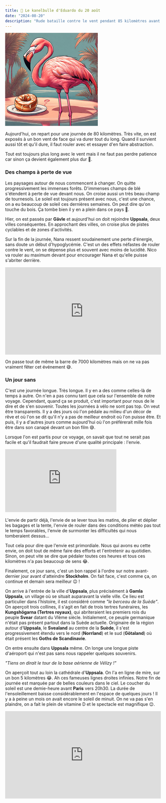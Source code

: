 ```yaml
---
title: 🥮 Le kanelbulle d'Eduardo du 20 août
date: "2024-08-20"
description: "Rude bataille contre le vent pendant 85 kilomètres avant d'arriver à Uppsala !"
---
```


![Kanelbullar d'Eduardo](../kanelbullar_eduardo.png)

Aujourd'hui, on repart pour une journée de 80 kilomètres. Très vite, on est exposés à un bon vent de face qui va durer tout du long. Quand il survient aussi tôt et qu'il dure, il faut rouler avec et essayer d'en faire abstraction.

Tout est toujours plus long avec le vent mais il ne faut pas perdre patience car sinon ça devient également plus dur 🤣.

### Des champs à perte de vue

Les paysages autour de nous commencent à changer. On quitte progressivement les immenses forêts. D'immenses champs de blé s'étendent à perte de vue devant nous. On croise aussi un très beau champ de tournesols. Le soleil est toujours présent avec nous, c'est une chance, on a eu beaucoup de soleil ces dernières semaines. On peut dire qu'on touche du bois. Ça tombe bien il y en a plein dans ce pays 🤪.

Hier, on est passés par **Gävle** et aujourd'hui on doit rejoindre **Uppsala**, deux villes conséquentes. En approchant des villes, on croise plus de pistes cyclables et de zones d'activités. 

Sur la fin de la journée, Nana ressent soudainement une perte d'énergie, sans doute un début d'hypoglycémie. C'est un des effets néfastes de rouler contre le vent, on se dépense plus et souvent avec moins de lucidité. Nico va rouler au maximum devant pour encourager Nana et qu'elle puisse s'abriter derrière.

<div style="width: 100%; height: 0; position: relative; padding-bottom: 56%;"><iframe src="https://giphy.com/embed/Xy0Y5paPbG4YkambmI" style="top: 0; left: 0; width: 100%; height: 100%; position: absolute; border: 0;" allowfullscreen scrolling="no" allow="encrypted-media;" class="giphy-embed"></iframe></div>

On passe tout de même la barre de 7000 kilomètres mais on ne va pas vraiment fêter cet événement 😅.

### Un jour sans 

C'est une journée longue. Très longue. Il y en a des comme celles-là de temps à autre. On n'en a pas connu tant que cela sur l'ensemble de notre voyage. Cependant, quand ça se produit, c'est important pour nous de le dire et de s'en souvenir. Toutes les journées à vélo ne sont pas top. On veut être transparents. Il y a des jours où l'on pédale au milieu d'un décor de rêve et où l'on se dit qu'il n'y a pas de meilleur endroit où l'on puisse être. Et puis, il y a d'autres jours comme aujourd'hui où l'on préférerait mille fois être dans son canapé devant un bon film 😅.

Lorsque l'on est partis pour ce voyage, on savait que tout ne serait pas facile et qu'il faudrait faire preuve d'une qualité principale : l'envie.

<iframe width="360" height="202.5" src="https://www.youtube-nocookie.com/embed/33pac2EN53Y?si=2pGEYGSBaWuCc3fg" title="YouTube video player" frameborder="0" allow="accelerometer; autoplay; clipboard-write; encrypted-media; gyroscope; picture-in-picture; web-share"></iframe>

L'envie de partir déjà, l'envie de se lever tous les matins, de plier et déplier les bagages et la tente, l'envie de rouler dans des conditions météo pas tout le temps favorables, l'envie de surmonter les difficultés qui nous tomberaient dessus... 

Tout cela pour dire que l'envie est primordiale. Nous qui avons eu cette envie, on doit tout de même faire des efforts et l'entretenir au quotidien. Sinon, on peut vite se dire que pédaler toutes ces heures et tous ces kilomètres n'a pas beaucoup de sens 😂.

Finalement, ce jour sans, c'est un bon rappel à l'ordre sur notre avant-dernier jour avant d'atteindre **Stockholm**. On fait face, c'est comme ça, on continue et demain sera meilleur 😉 !

On arrive à l'entrée de la ville d'**Uppsala**, plus précisément à **Gamla Uppsala**, un village où se situait auparavant la vielle ville. Ce lieu est particulier dans l'histoire, il est considéré comme *"le berceau de la Suède"*. On aperçoit trois collines, il s'agit en fait de trois tertres funéraires, les **Kungshögarna (Tertres royaux)**, qui abriteraient les premiers rois du peuple **Svear** datant du VIème siècle. Initialement, ce peuple germanique n'était pas présent partout dans la Suède actuelle. Originaire de la région autour d'**Uppsala**, le **Svealand** au centre de la **Suède**, il s'est progressivement étendu vers le nord (**Norrland**) et le sud (**Götaland**) où était présent les **Goths de Scandinavie**.

On entre ensuite dans **Uppsala** même. On longe une longue piste d'aéroport qui n'est pas sans nous rappeler quelques souvenirs.

*"Tiens on dirait le tour de la base aérienne de Vélizy !"*

On aperçoit tout au loin la cathédrale d'**Uppsala**. On l'a en ligne de mire, sur un bon 5 kilomètres 😂. Ah ces fameuses lignes droites infinies. Notre fin de journée est marquée par de belles couleurs dans le ciel. Le coucher du soleil est une demie-heure avant **Paris** vers 20h30. La durée de l'ensoleillement baisse considérablement en l'espace de quelques jours ! Il y a à peine un mois on avait encore le soleil de minuit. On ne va pas s'en plaindre, on a fait le plein de vitamine D et le spectacle est magnifique 😉.

<div style="width: 100%; height: 0; position: relative; padding-bottom: 56%;"><iframe src="https://giphy.com/embed/J7CRqi4scgEaQ" style="top: 0; left: 0; width: 100%; height: 100%; position: absolute; border: 0;" allowfullscreen scrolling="no" allow="encrypted-media;" class="giphy-embed"></iframe></div>